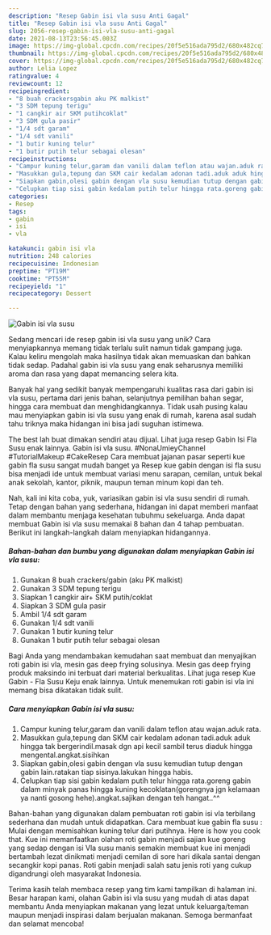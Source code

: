 ```yaml
---
description: "Resep Gabin isi vla susu Anti Gagal"
title: "Resep Gabin isi vla susu Anti Gagal"
slug: 2056-resep-gabin-isi-vla-susu-anti-gagal
date: 2021-08-13T23:56:45.003Z
image: https://img-global.cpcdn.com/recipes/20f5e516ada795d2/680x482cq70/gabin-isi-vla-susu-foto-resep-utama.jpg
thumbnail: https://img-global.cpcdn.com/recipes/20f5e516ada795d2/680x482cq70/gabin-isi-vla-susu-foto-resep-utama.jpg
cover: https://img-global.cpcdn.com/recipes/20f5e516ada795d2/680x482cq70/gabin-isi-vla-susu-foto-resep-utama.jpg
author: Lelia Lopez
ratingvalue: 4
reviewcount: 12
recipeingredient:
- "8 buah crackersgabin aku PK malkist"
- "3 SDM tepung terigu"
- "1 cangkir air SKM putihcoklat"
- "3 SDM gula pasir"
- "1/4 sdt garam"
- "1/4 sdt vanili"
- "1 butir kuning telur"
- "1 butir putih telur sebagai olesan"
recipeinstructions:
- "Campur kuning telur,garam dan vanili dalam teflon atau wajan.aduk rata."
- "Masukkan gula,tepung dan SKM cair kedalam adonan tadi.aduk aduk hingga tak bergerindil.masak dgn api kecil sambil terus diaduk hingga mengental.angkat.sisihkan"
- "Siapkan gabin,olesi gabin dengan vla susu kemudian tutup dengan gabin lain.ratakan tiap sisinya.lakukan hingga habis."
- "Celupkan tiap sisi gabin kedalam putih telur hingga rata.goreng gabin dalam minyak panas hingga kuning kecoklatan(gorengnya jgn kelamaan ya nanti gosong hehe).angkat.sajikan dengan teh hangat..^^"
categories:
- Resep
tags:
- gabin
- isi
- vla

katakunci: gabin isi vla 
nutrition: 248 calories
recipecuisine: Indonesian
preptime: "PT19M"
cooktime: "PT55M"
recipeyield: "1"
recipecategory: Dessert

---
```



![Gabin isi vla susu](https://img-global.cpcdn.com/recipes/20f5e516ada795d2/680x482cq70/gabin-isi-vla-susu-foto-resep-utama.jpg)

Sedang mencari ide resep gabin isi vla susu yang unik? Cara menyiapkannya memang tidak terlalu sulit namun tidak gampang juga. Kalau keliru mengolah maka hasilnya tidak akan memuaskan dan bahkan tidak sedap. Padahal gabin isi vla susu yang enak seharusnya memiliki aroma dan rasa yang dapat memancing selera kita.

Banyak hal yang sedikit banyak mempengaruhi kualitas rasa dari gabin isi vla susu, pertama dari jenis bahan, selanjutnya pemilihan bahan segar, hingga cara membuat dan menghidangkannya. Tidak usah pusing kalau mau menyiapkan gabin isi vla susu yang enak di rumah, karena asal sudah tahu triknya maka hidangan ini bisa jadi suguhan istimewa.

The best lah buat dimakan sendiri atau dijual. Lihat juga resep Gabin Isi Fla Susu enak lainnya. Gabin isi vla susu. #NonaUmieyChannel #TutorialMakeup #CakeResep Cara membuat jajanan pasar seperti kue gabin fla susu sangat mudah banget ya Resep kue gabin dengan isi fla susu bisa menjadi ide untuk membuat variasi menu sarapan, cemilan, untuk bekal anak sekolah, kantor, piknik, maupun teman minum kopi dan teh.


Nah, kali ini kita coba, yuk, variasikan gabin isi vla susu sendiri di rumah. Tetap dengan bahan yang sederhana, hidangan ini dapat memberi manfaat dalam membantu menjaga kesehatan tubuhmu sekeluarga. Anda dapat membuat Gabin isi vla susu memakai 8 bahan dan 4 tahap pembuatan. Berikut ini langkah-langkah dalam menyiapkan hidangannya.

<!--inarticleads1-->

##### Bahan-bahan dan bumbu yang digunakan dalam menyiapkan Gabin isi vla susu:

1. Gunakan 8 buah crackers/gabin (aku PK malkist)
1. Gunakan 3 SDM tepung terigu
1. Siapkan 1 cangkir air+ SKM putih/coklat
1. Siapkan 3 SDM gula pasir
1. Ambil 1/4 sdt garam
1. Gunakan 1/4 sdt vanili
1. Gunakan 1 butir kuning telur
1. Gunakan 1 butir putih telur sebagai olesan


Bagi Anda yang mendambakan kemudahan saat membuat dan menyajikan roti gabin isi vla, mesin gas deep frying solusinya. Mesin gas deep frying produk maksindo ini terbuat dari material berkualitas. Lihat juga resep Kue Gabin - Fla Susu Keju enak lainnya. Untuk menemukan roti gabin isi vla ini memang bisa dikatakan tidak sulit. 

<!--inarticleads2-->

##### Cara menyiapkan Gabin isi vla susu:

1. Campur kuning telur,garam dan vanili dalam teflon atau wajan.aduk rata.
1. Masukkan gula,tepung dan SKM cair kedalam adonan tadi.aduk aduk hingga tak bergerindil.masak dgn api kecil sambil terus diaduk hingga mengental.angkat.sisihkan
1. Siapkan gabin,olesi gabin dengan vla susu kemudian tutup dengan gabin lain.ratakan tiap sisinya.lakukan hingga habis.
1. Celupkan tiap sisi gabin kedalam putih telur hingga rata.goreng gabin dalam minyak panas hingga kuning kecoklatan(gorengnya jgn kelamaan ya nanti gosong hehe).angkat.sajikan dengan teh hangat..^^


Bahan-bahan yang digunakan dalam pembuatan roti gabin isi vla terbilang sederhana dan mudah untuk didapatkan. Cara membuat kue gabin fla susu : Mulai dengan memisahkan kuning telur dari putihnya. Here is how you cook that. Kue ini memanfaatkan olahan roti gabin menjadi sajian kue goreng yang sedap dengan isi Vla susu manis semakin membuat kue ini menjadi bertambah lezat dinikmati menjadi cemilan di sore hari dikala santai dengan secangkir kopi panas. Roti gabin menjadi salah satu jenis roti yang cukup digandrungi oleh masyarakat Indonesia. 

Terima kasih telah membaca resep yang tim kami tampilkan di halaman ini. Besar harapan kami, olahan Gabin isi vla susu yang mudah di atas dapat membantu Anda menyiapkan makanan yang lezat untuk keluarga/teman maupun menjadi inspirasi dalam berjualan makanan. Semoga bermanfaat dan selamat mencoba!
